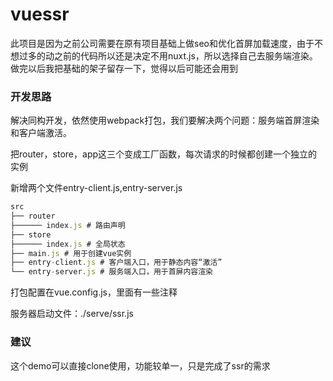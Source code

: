 # vuessr

此项目是因为之前公司需要在原有项目基础上做seo和优化首屏加载速度，由于不想过多的动之前的代码所以还是决定不用nuxt.js，所以选择自己去服务端渲染。做完以后我把基础的架子留存一下，觉得以后可能还会用到

### 开发思路

解决同构开发，依然使用webpack打包，我们要解决两个问题：服务端首屏渲染和客户端激活。

把router，store，app这三个变成工厂函数，每次请求的时候都创建一个独立的实例

新增两个文件entry-client.js,entry-server.js

```js
src 
├── router 
├────── index.js # 路由声明 
├── store 
├────── index.js # 全局状态 
├── main.js # 用于创建vue实例 
├── entry-client.js # 客户端入口，用于静态内容“激活” 
└── entry-server.js # 服务端入口，用于首屏内容渲染
```

打包配置在vue.config.js，里面有一些注释

服务器启动文件：./serve/ssr.js 



### 建议

这个demo可以直接clone使用，功能较单一，只是完成了ssr的需求

